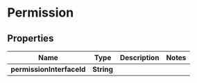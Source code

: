 
# Permission

## Properties
Name | Type | Description | Notes
------------ | ------------- | ------------- | -------------
**permissionInterfaceId** | **String** |  | 




